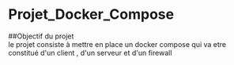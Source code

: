 # Projet_Docker_Compose

##Objectif du projet  
le projet consiste à mettre en place un docker compose qui va etre constitué d'un client , d'un serveur et d'un firewall